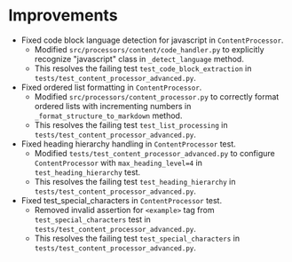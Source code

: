 # Improvements

- Fixed code block language detection for javascript in `ContentProcessor`.
    - Modified `src/processors/content/code_handler.py` to explicitly recognize "javascript" class in `_detect_language` method.
    - This resolves the failing test `test_code_block_extraction` in `tests/test_content_processor_advanced.py`.
- Fixed ordered list formatting in `ContentProcessor`.
    - Modified `src/processors/content_processor.py` to correctly format ordered lists with incrementing numbers in `_format_structure_to_markdown` method.
    - This resolves the failing test `test_list_processing` in `tests/test_content_processor_advanced.py`.
- Fixed heading hierarchy handling in `ContentProcessor` test.
    - Modified `tests/test_content_processor_advanced.py` to configure `ContentProcessor` with `max_heading_level=4` in `test_heading_hierarchy` test.
    - This resolves the failing test `test_heading_hierarchy` in `tests/test_content_processor_advanced.py`.
- Fixed test_special_characters in `ContentProcessor` test.
    - Removed invalid assertion for `<example>` tag from `test_special_characters` test in `tests/test_content_processor_advanced.py`.
    - This resolves the failing test `test_special_characters` in `tests/test_content_processor_advanced.py`.